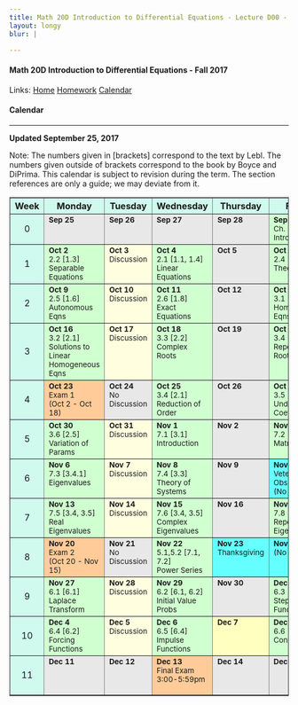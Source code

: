 ```yaml
---
title: Math 20D Introduction to Differential Equations - Lecture D00 - Fall 2017
layout: longy
blur: |

---  
```

#### Math 20D Introduction to Differential Equations - Fall 2017  
  Links: [Home][math20dHome]    [Homework][math20dHW]    [Calendar][math20dCal]
    
   [math20dHome]:http://thanghuynh.org/teaching/math20d_f17.html
   [math20dSyl]:http://thanghuynh.org/teaching/math20d_syllabus.pdf
   [math20dHW]:http://thanghuynh.org/teaching/math20d_f17_hw.html  
   [math20dCal]:http://thanghuynh.org/teaching/math20d_f17_cal.html  

#### Calendar    
---  


**Updated September 25, 2017**

Note: The numbers given in [brackets] correspond to the text by Lebl. The numbers given outside of brackets correspond to the book by Boyce and DiPrima. This calendar is subject to revision during the term. The section references are only a guide; we may deviate from it.  



<center>           
<table bgcolor="#D0FAEE" cellpadding="5" cellspacing="0" border="1">
<tbody>

<tr>
    <th width="10%">Week</th>
    <th width="18%">Monday</th>
    <th width="18%">Tuesday</th>
    <th width="18%">Wednesday</th>
    <th width="18%">Thursday</th>
    <th width="18%">Friday</th>
</tr>

<tr>
    <td align="center">0<br></td>
    <td valign="top" bgcolor="#E8E8E8"><b><small>Sep 25</small></b>
        <div align="left"><small></small></div></td>
    <td valign="top" bgcolor="#E8E8E8"><b><small>Sep 26</small></b>
		<div align="left"><small></small></div></td>
    <td valign="top" bgcolor="#E8E8E8"><b><small>Sep 27</small></b>
        <div align="left"><small></small></div></td>
	<td valign="top" bgcolor="#E8E8E8"><b><small>Sep 28</small></b>
		<div align="left"><small></small></div></td>
    <td valign="top" bgcolor="#d0ffd0"><b><small>Sep 29</small></b>
        <div align="left"><small>Ch. 1 [Ch. 0]<br>Introduction</small></div></td>
</tr>

<tr>
    <td align="center">1<br></td>
    <td valign="top" bgcolor="#d0ffd0"><b><small>Oct 2</small></b>
        <div align="left"><small>2.2 [1.3]<br>Separable Equations</small></div></td>
    <td valign="top" bgcolor="#ffffe0"><b><small>Oct 3</small></b>
		<div align="left"><small>Discussion</small></div></td>
    <td valign="top" bgcolor="#d0ffd0"><b><small>Oct 4</small></b>
        <div align="left"><small>2.1 [1.1, 1.4]<br>Linear Equations</small></td>
	<td valign="top" bgcolor="#E8E8E8"><b><small>Oct 5</small></b>
		<div align="left"><small></small></div></td>
    <td valign="top" bgcolor="#d0ffd0"><b><small>Oct 6</small></b>
        <div align="left"><small>2.4 [1.2]<br>Theory of DEs</small></div></td>
</tr>

<tr>
    <td align="center">2<br></td>
    <td valign="top" bgcolor="#d0ffd0"><b><small>Oct 9</small></b>
        <div align="left"><small>2.5 [1.6]<br>Autonomous Eqns</small></div></td>
    <td valign="top" bgcolor="#ffffe0"><b><small>Oct 10</small></b>
		<div align="left"><small>Discussion</small></div></td>
    <td valign="top" bgcolor="#d0ffd0"><b><small>Oct 11</small></b>
        <div align="left"><small>2.6 [1.8]<br>Exact Equations</small></div></td>
	<td valign="top" bgcolor="#E8E8E8"><b><small>Oct 12</small></b>
		<div align="left"><small></small></div></td>
    <td valign="top" bgcolor="#d0ffd0"><b><small>Oct 13</small></b>
        <div align="left"><small>3.1 [2.1,2.2]<br>Homogeneous Eqns</small></div></td>
</tr>

<tr>
    <td align="center">3<br></td>
    <td valign="top" bgcolor="#d0ffd0"><b><small>Oct 16</small></b>
        <div align="left"><small>3.2 [2.1]<br>Solutions to Linear<br>Homogeneous Eqns</small></div></td>
    <td valign="top" bgcolor="#ffffe0"><b><small>Oct 17</small></b>
		<div align="left"><small>Discussion</small></div></td>
    <td valign="top" bgcolor="#d0ffd0"><b><small>Oct 18</small></b>
        <div align="left"><small>3.3 [2.2]<br>Complex Roots</small></div></td>
	<td valign="top" bgcolor="#E8E8E8"><b><small>Oct 19</small></b>
		<div align="left"><small></small></div></td>
    <td valign="top" bgcolor="#d0ffd0"><b><small>Oct 20</small></b>
        <div align="left"><small>3.4 [2.2]<br>Repeated Roots</small></div></td>
</tr>

<tr>
    <td align="center">4<br></td>
    <td valign="top" bgcolor="#FFCC99"><b><small>Oct 23</small></b>
        <div align="left"><small>Exam 1<br>(Oct 2 - Oct 18)</small></div></td>
	<td valign="top" bgcolor="#E8E8E8"><b><small>Oct 24</small></b>
		<div align="left"><small>No Discussion</small></div></td>
    <td valign="top" bgcolor="#d0ffd0"><b><small>Oct 25</small></b>
        <div align="left"><small>3.4 [2.1]<br>Reduction of Order</small></div></td>
	<td valign="top" bgcolor="#E8E8E8"><b><small>Oct 26</small></b>
		<div align="left"><small></small></div></td>
    <td valign="top" bgcolor="#d0ffd0"><b><small>Oct 27</small></b>
		<div align="left"><small>3.5 [2.5]<br>Undetermined Coeffs</small></div></td>
</tr>

<tr>
    <td align="center">5<br></td>
    <td valign="top" bgcolor="#d0ffd0"><b><small>Oct 30</small></b>
        <div align="left"><small>3.6 [2.5]<br>Variation of Params</small></div></td>
    <td valign="top" bgcolor="#ffffe0"><b><small>Oct 31</small></b>
		<div align="left"><small>Discussion</small></div></td>
    <td valign="top" bgcolor="#d0ffd0"><b><small>Nov 1</small></b>
        <div align="left"><small>7.1 [3.1]<br>Introduction</small></div></td>
	<td valign="top" bgcolor="#E8E8E8"><b><small>Nov 2</small></b>
		<div align="left"><small></small></div></td>
    <td valign="top" bgcolor="#d0ffd0"><b><small>Nov 3</small></b>
        <div align="left"><small>7.2 [3.2]<br>Matrix Review</small></div></td>
</tr>

<tr>
    <td align="center">6<br></td>
    <td valign="top" bgcolor="#d0ffd0"><b><small>Nov 6</small></b>
        <div align="left"><small>7.3 [3.4.1]<br>Eigenvalues</small></div></td>
    <td valign="top" bgcolor="#ffffe0"><b><small>Nov 7</small></b>
		<div align="left"><small>Discussion</small></div></td>
    <td valign="top" bgcolor="#d0ffd0"><b><small>Nov 8</small></b>
        <div align="left"><small>7.4 [3.3]<br>Theory of Systems</small></div></td>
	<td valign="top" bgcolor="#E8E8E8"><b><small>Nov 9</small></b>
		<div align="left"><small></small></div></td>
    <td valign="top" bgcolor="#66ffff"><b><small>Nov 10</small></b>
		<div align="left"><small>Veterans Day Obs.<br>(No classes)</small></div></td>
</tr>

<tr>
    <td align="center">7<br></td>
    <td valign="top" bgcolor="#d0ffd0"><b><small>Nov 13</small></b>
        <div align="left"><small>7.5 [3.4, 3.5]<br>Real Eigenvalues<br></small></div></td>
    <td valign="top" bgcolor="#ffffe0"><b><small>Nov 14</small></b>
		<div align="left"><small>Discussion</small></div></td>
    <td valign="top" bgcolor="#d0ffd0"><b><small>Nov 15</small></b>
		<div align="left"><small>7.6 [3.4, 3.5]<br>Complex Eigenvalues</small></div></td>
	<td valign="top" bgcolor="#E8E8E8"><b><small>Nov 16</small></b>
		<div align="left"><small></small></div></td>
    <td valign="top" bgcolor="#d0ffd0"><b><small>Nov 17</small></b>
		<div align="left"><small>7.8 [3.7]<br>Repeat Eigenvalues</small></div></td>
</tr>

<tr>
    <td align="center">8<br></td>
    <td valign="top" bgcolor="#FFCC99"><b><small>Nov 20</small></b>
        <div align="left"><small>Exam 2<br>(Oct 20 - Nov 15)</small></div></td>
    <td valign="top" bgcolor="#E8E8E8"><b><small>Nov 21</small></b>
		<div align="left"><small>No Discussion</small></div></td>
    <td valign="top" bgcolor="#d0ffd0"><b><small>Nov 22</small></b>
        <div align="left"><small>5.1,5.2 [7.1, 7.2]<br>Power Series</small></div></td>
	<td valign="top" bgcolor="#66ffff"><b><small>Nov 23</small></b>
		<div align="left"><small>Thanksgiving</small></div></td>
    <td valign="top" bgcolor="#66ffff"><b><small>Nov 24</small></b>
		<div align="left"><small>(No classes)</small></div></td>
</tr>

<tr>
    <td align="center">9<br></td>
    <td valign="top" bgcolor="#d0ffd0"><b><small>Nov 27</small></b>
		<div align="left"><small>6.1 [6.1]<br>Laplace Transform</small></div></td>
    <td valign="top" bgcolor="#ffffe0"><b><small>Nov 28</small></b>
		<div align="left"><small>Discussion</small></div></td>
    <td valign="top" bgcolor="#d0ffd0"><b><small>Nov 29</small></b>
        <div align="left"><small>6.2 [6.1, 6.2]<br>Initial Value Probs</small></div></td>
	<td valign="top" bgcolor="#E8E8E8"><b><small>Nov 30</small></b>
        <div align="left"><small></small></div></td>
    <td valign="top" bgcolor="#d0ffd0"><b><small>Dec 1</small></b>
        <div align="left"><small>6.3 [6.2]<br>Step Functions</small></div></td>
</tr>

<tr>
    <td align="center">10</td>
    <td valign="top" bgcolor="#d0ffd0"><small><b>Dec 4</b></small>
        <div align="left"><small>6.4 [6.2]<br>Forcing Functions</small></div></td>
    <td valign="top" bgcolor="#ffffe0"><b><small>Dec 5</small></b>
		<div align="left"><small>Discussion</small></div></td>
    <td valign="top" bgcolor="#d0ffd0"><b><small>Dec 6</small></b>
        <div align="left"><small>6.5 [6.4]<br>Impulse Functions</small></div></td>
	<td valign="top" bgcolor="#ffffc0"><b><small>Dec 7</small></b>
		<div align="left"><small></small></div></td>
    <td valign="top" bgcolor="#d0ffd0"><b><small>Dec 8</small></b>
        <div align="left"><small>6.6 [6.3]<br>Convolution</small></div></td>
</tr>

<tr>
    <td align="center">11</td>
    <td valign="top" bgcolor="#E8E8E8"><b><small>Dec 11</small></b></td>
    <td valign="top" bgcolor="#E8E8E8"><b><small>Dec 12</small></b></td>
    <td valign="top" bgcolor="#FFCC99"><b><small>Dec 13</small></b>
       <div align="left"><small>Final Exam<br>3:00-5:59pm<br>&nbsp;</small></div></td>
    <td valign="top" bgcolor="#E8E8E8"><b><small>Dec 14</small></b></td>
    <td valign="top" bgcolor="#E8E8E8"><b><small>Dec 15</small></b></td>
</tr>  
</tbody>
</table>
</center>




